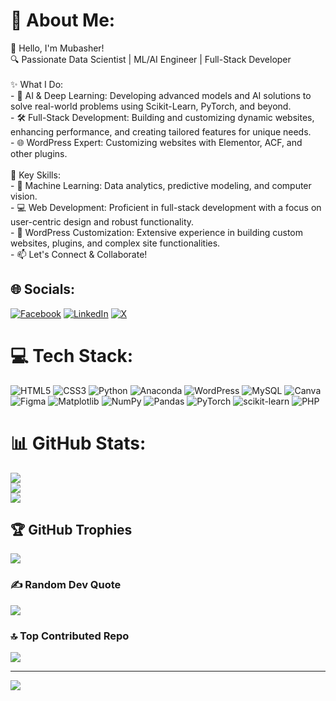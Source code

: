 # 💫 About Me:
👋 Hello, I'm Mubasher!<br>🔍 Passionate Data Scientist | ML/AI Engineer | Full-Stack Developer<br><br>✨ What I Do:<br>- 🚀 AI & Deep Learning: Developing advanced models and AI solutions to solve real-world problems using Scikit-Learn, PyTorch, and beyond.<br>- 🛠️ Full-Stack Development: Building and customizing dynamic websites, enhancing performance, and creating tailored features for unique needs.<br>- 🌐 WordPress Expert: Customizing websites with Elementor, ACF, and other plugins.<br><br>🔧 Key Skills:<br>- 🧠 Machine Learning: Data analytics, predictive modeling, and computer vision.<br>- 💻 Web Development: Proficient in full-stack development with a focus on user-centric design and robust functionality.<br>- 🎨 WordPress Customization: Extensive experience in building custom websites, plugins, and complex site functionalities.<br>- 📫 Let's Connect & Collaborate!


## 🌐 Socials:
[![Facebook](https://img.shields.io/badge/Facebook-%231877F2.svg?logo=Facebook&logoColor=white)](https://facebook.com/Mubasher.py) [![LinkedIn](https://img.shields.io/badge/LinkedIn-%230077B5.svg?logo=linkedin&logoColor=white)](https://linkedin.com/in/mubasherrehman) [![X](https://img.shields.io/badge/X-black.svg?logo=X&logoColor=white)](https://x.com/MubasherDevs) 

# 💻 Tech Stack:
![HTML5](https://img.shields.io/badge/html5-%23E34F26.svg?style=for-the-badge&logo=html5&logoColor=white) ![CSS3](https://img.shields.io/badge/css3-%231572B6.svg?style=for-the-badge&logo=css3&logoColor=white) ![Python](https://img.shields.io/badge/python-3670A0?style=for-the-badge&logo=python&logoColor=ffdd54) ![Anaconda](https://img.shields.io/badge/Anaconda-%2344A833.svg?style=for-the-badge&logo=anaconda&logoColor=white) ![WordPress](https://img.shields.io/badge/WordPress-%23117AC9.svg?style=for-the-badge&logo=WordPress&logoColor=white) ![MySQL](https://img.shields.io/badge/mysql-4479A1.svg?style=for-the-badge&logo=mysql&logoColor=white) ![Canva](https://img.shields.io/badge/Canva-%2300C4CC.svg?style=for-the-badge&logo=Canva&logoColor=white) ![Figma](https://img.shields.io/badge/figma-%23F24E1E.svg?style=for-the-badge&logo=figma&logoColor=white) ![Matplotlib](https://img.shields.io/badge/Matplotlib-%23ffffff.svg?style=for-the-badge&logo=Matplotlib&logoColor=black) ![NumPy](https://img.shields.io/badge/numpy-%23013243.svg?style=for-the-badge&logo=numpy&logoColor=white) ![Pandas](https://img.shields.io/badge/pandas-%23150458.svg?style=for-the-badge&logo=pandas&logoColor=white) ![PyTorch](https://img.shields.io/badge/PyTorch-%23EE4C2C.svg?style=for-the-badge&logo=PyTorch&logoColor=white) ![scikit-learn](https://img.shields.io/badge/scikit--learn-%23F7931E.svg?style=for-the-badge&logo=scikit-learn&logoColor=white) ![PHP](https://img.shields.io/badge/php-%23777BB4.svg?style=for-the-badge&logo=php&logoColor=white)
# 📊 GitHub Stats:
![](https://github-readme-stats.vercel.app/api?username=mubasherrehman&theme=merko&hide_border=false&include_all_commits=true&count_private=true)<br/>
![](https://github-readme-streak-stats.herokuapp.com/?user=mubasherrehman&theme=merko&hide_border=false)<br/>
![](https://github-readme-stats.vercel.app/api/top-langs/?username=mubasherrehman&theme=merko&hide_border=false&include_all_commits=true&count_private=true&layout=compact)

## 🏆 GitHub Trophies
![](https://github-profile-trophy.vercel.app/?username=mubasherrehman&theme=default&no-frame=false&no-bg=false&margin-w=4)

### ✍️ Random Dev Quote
![](https://quotes-github-readme.vercel.app/api?type=horizontal&theme=merko)

### 🔝 Top Contributed Repo
![](https://github-contributor-stats.vercel.app/api?username=mubasherrehman&limit=5&theme=dark&combine_all_yearly_contributions=true)

---
[![](https://visitcount.itsvg.in/api?id=mubasherrehman&icon=1&color=13)](https://visitcount.itsvg.in)

<!-- Proudly created with GPRM ( https://gprm.itsvg.in ) -->
